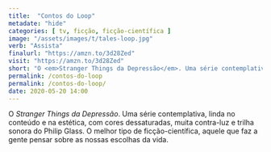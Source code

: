 ```yaml
---
title:  "Contos do Loop"
metadate: "hide"
categories: [ tv, ficção, ficção-científica ]
image: "/assets/images/t/tales-loop.jpg"
verb: "Assista"
finalurl: "https://amzn.to/3d28Zed"
visit: "https://amzn.to/3d28Zed"
short: "O <em>Stranger Things da Depressão</em>. Uma série contemplativa, linda no conteúdo e na estética, com cores dessaturadas, muita contra-luz e trilha sonora do Philip Glass. O melhor tipo de ficção-científica, aquele que faz a gente pensar sobre as nossas escolhas da vida."
permalink: /contos-do-loop
permalink: /contos-do-loop/
date: 2020-05-20 14:00
---
```

O <em>Stranger Things da Depressão</em>. Uma série contemplativa, linda no conteúdo e na estética, com cores dessaturadas, muita contra-luz e trilha sonora do Philip Glass. O melhor tipo de ficção-científica, aquele que faz a gente pensar sobre as nossas escolhas da vida.